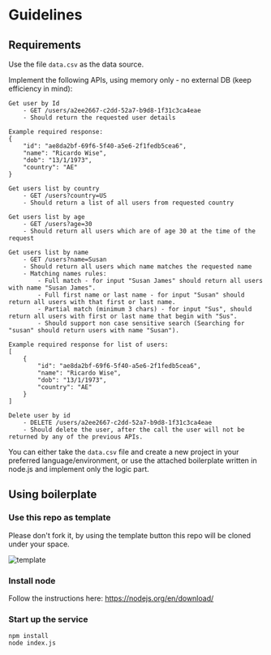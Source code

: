# Guidelines

## Requirements
Use the file `data.csv` as the data source.

Implement the following APIs, using memory only - no external DB (keep efficiency in mind):
```
Get user by Id
    - GET /users/a2ee2667-c2dd-52a7-b9d8-1f31c3ca4eae
    - Should return the requested user details 

Example required response:
{
    "id": "ae8da2bf-69f6-5f40-a5e6-2f1fedb5cea6",
    "name": "Ricardo Wise",
    "dob": "13/1/1973",
    "country": "AE"
}

Get users list by country
    - GET /users?country=US
    - Should return a list of all users from requested country

Get users list by age
    - GET /users?age=30
    - Should return all users which are of age 30 at the time of the request

Get users list by name
    - GET /users?name=Susan
    - Should return all users which name matches the requested name
    - Matching names rules:
        - Full match - for input "Susan James" should return all users with name "Susan James".
        - Full first name or last name - for input "Susan" should return all users with that first or last name.
        - Partial match (minimum 3 chars) - for input "Sus", should return all users with first or last name that begin with "Sus".
        - Should support non case sensitive search (Searching for "susan" should return users with name "Susan").

Example required response for list of users:
[    
    {
        "id": "ae8da2bf-69f6-5f40-a5e6-2f1fedb5cea6",
        "name": "Ricardo Wise",
        "dob": "13/1/1973",
        "country": "AE"
    }
]

Delete user by id
    - DELETE /users/a2ee2667-c2dd-52a7-b9d8-1f31c3ca4eae
    - Should delete the user, after the call the user will not be returned by any of the previous APIs.
```

You can either take the `data.csv` file and create a new project in your preferred language/environment, or use the attached boilerplate written in node.js and implement only the logic part.

## Using boilerplate

### Use this repo as template

Please don't fork it, by using the template button this repo will be cloned under your space.

![template](https://i.ibb.co/0fq7CHp/template.png)

### Install node
Follow the instructions here:
https://nodejs.org/en/download/

### Start up the service
```
npm install
node index.js
```
